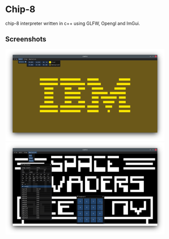 # Chip-8
chip-8 interpreter written in c++ using GLFW, Opengl and ImGui.

## Screenshots
![ibm logo](screenshots/1.png)
![space invaders](screenshots/2.png)
